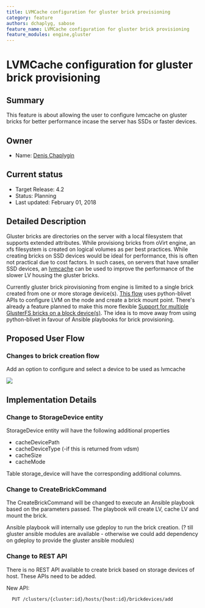 ```yaml
---
title: LVMCache configuration for gluster brick provisioning
category: feature
authors: dchaplyg, sabose
feature_name: LVMCache configuration for gluster brick provisioning
feature_modules: engine,gluster
---
```


# LVMCache configuration for gluster brick provisioning

## Summary

This feature is about allowing the user to configure lvmcache on gluster bricks for better performance incase the server has SSDs or faster devices.

## Owner

*   Name: [Denis Chaplygin](https://github.com/akashihi)

## Current status

*   Target Release: 4.2
*   Status: Planning
*   Last updated: February 01, 2018


## Detailed Description

Gluster bricks are directories on the server with a local filesystem that supports extended attributes. While provisiong bricks from oVirt engine, an xfs filesystem is created on logical volumes as per best practices. While creating bricks on SSD devices would be ideal for performance, this is often not practical due to cost factors. In such cases, on servers that have smaller SSD devices, an [lvmcache](http://man7.org/linux/man-pages/man7/lvmcache.7.html) can be used to improve the performance of the slower LV housing the gluster bricks.

Currently gluster brick pirovisioning from engine is limited to a single brick created from one or more storage device(s). [This flow](glusterhostdiskmanagement.html) uses python-blivet APIs to configure LVM on the node and create a brick mount point. There's already a feature planned to make this more flexible [Support for multiple GlusterFS bricks on a block device(s)](gluster-multiple-bricks-per-storage.html). The idea is to move away from using python-blivet in favour of Ansible playbooks for brick provisioning.

## Proposed User Flow

### Changes to brick creation flow

Add an option to configure and select a device to be used as lvmcache

![](/images/wiki/CreateBrickChanges.png)


## Implementation Details


### Change to StorageDevice entity

StorageDevice entity will have the following additional properties

*   cacheDevicePath
*   cacheDeviceType (-if this is returned from vdsm)
*   cacheSize
*   cacheMode

Table storage_device will have the corresponding additional columns.


### Change to CreateBrickCommand

The CreateBrickCommand will be changed to execute an Ansible playbook based on the parameters passed. The playbook will create LV, cache LV and mount the brick.

Ansible playbook will internally use gdeploy to run the brick creation. (? till gluster ansible modules are available - otherwise we could add dependency on gdeploy to provide the gluster ansible modules)

### Change to REST API

There is no REST API available to create brick based on storage devices of host. These APIs need to be added.

New API:

      PUT /clusters/{cluster:id}/hosts/{host:id}/brickdevices/add


